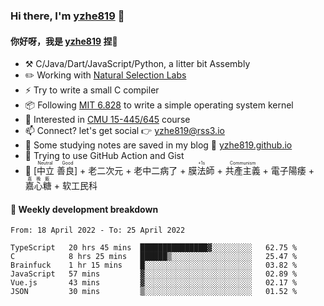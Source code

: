### Hi there, I'm [yzhe819](https://github.com/yzhe819) 👋

#### 你好呀，我是 [yzhe819](https://github.com/yzhe819) 捏👋

- :hammer_and_pick: C/Java/Dart/JavaScript/Python, a litter bit Assembly
- :pencil2: Working with [Natural Selection Labs](https://github.com/NaturalSelectionLabs)
- ⚡ Try to write a small C compiler
- 📦 Following [MIT 6.828](https://pdos.csail.mit.edu/6.828/2018/overview.html) to write a simple operating system kernel
- 🧪 Interested in [CMU 15-445/645](https://15445.courses.cs.cmu.edu/fall2020/) course
- 📫 Connect? let's get social 👉 yzhe819@rss3.io
- :scroll: Some studying notes are saved in my blog :space_invader: [yzhe819.github.io](https://yzhe819.github.io/)
- 🌟 Trying to use GitHub Action and Gist
- 🔑 <ruby>[中立 善良]<rp>（</rp><rt>Neutral Good</rt><rp>）</rp></ruby> + 老二次元 + 老中二病了 + <ruby>膜法師<rp>（</rp><rt>+1s</rt><rp>）</rp></ruby> +  <ruby>共產主義<rp>（</rp><rt>Communism</rt><rp>）</rp></ruby> + 電子陽痿 + <ruby>嘉心糖<rp>（</rp><rt>嘉晚飯</rt><rp>）</rp></ruby> + 软工民科



#### 📝 Weekly development breakdown

<!--START_SECTION:waka-->

```text
From: 18 April 2022 - To: 25 April 2022

TypeScript   20 hrs 45 mins  ███████████████▓░░░░░░░░░   62.75 %
C            8 hrs 25 mins   ██████▒░░░░░░░░░░░░░░░░░░   25.47 %
Brainfuck    1 hr 15 mins    █░░░░░░░░░░░░░░░░░░░░░░░░   03.82 %
JavaScript   57 mins         ▓░░░░░░░░░░░░░░░░░░░░░░░░   02.89 %
Vue.js       43 mins         ▓░░░░░░░░░░░░░░░░░░░░░░░░   02.17 %
JSON         30 mins         ▒░░░░░░░░░░░░░░░░░░░░░░░░   01.52 %
```

<!--END_SECTION:waka-->




